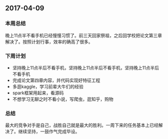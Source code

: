 ## 2017-04-09 ##

### 本周总结 ###
晚上11点半不看手机已经慢慢习惯了。前三天回家祭祖，之后回学校把论文第三章解决了。按照计划行事，效率的确高了很多。

### 下周计划 ###
+ 坚持晚上11点半后不看手机，坚持晚上11点半后不看手机，坚持晚上11点半后不看手机
+ 完成论文第四章内容，并代码实现好特征工程
+ 多逛kaggle，学习前辈大牛们的经验
+ spark框架用起来，看源码
+ 不想学习无聊之时不看小说，写爬虫，逛知乎，购物

### 总结 ###
最大的竞争对手是自己，战胜自己就是最大的胜利。一周下来的任务基本上已经解决了。继续坚持，一鼓作气完成毕设。



